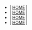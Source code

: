<!-- TITLE: PACIFICONOTICIAS.COM -->
<!-- SUBTITLE:  Las noticias mas relevantes del pacifico en un solo lugar-->
<nav>
<ul>
<li>|   <a href="home">HOME</a>   |</li>
<li>|   <a href="home">HOME</a>   |</li>
<li>|   <a href="home">HOME</a>   |</li>
<li>|   <a href="home">HOME</a>   |</li>
</ul>
</nav>





          